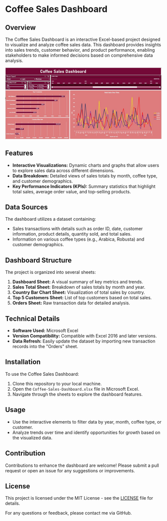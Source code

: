 # Coffee Sales Dashboard

## Overview
The Coffee Sales Dashboard is an interactive Excel-based project designed to visualize and analyze coffee sales data. This dashboard provides insights into sales trends, customer behavior, and product performance, enabling stakeholders to make informed decisions based on comprehensive data analysis.

![Coffee Sales Dashboard](https://github.com/ontu001/Coffee-Sales-Project-Excel/blob/main/Dashboard/Dashboard.JPG)

## Features
- **Interactive Visualizations:** Dynamic charts and graphs that allow users to explore sales data across different dimensions.
- **Data Breakdown:** Detailed views of sales totals by month, coffee type, and customer demographics.
- **Key Performance Indicators (KPIs):** Summary statistics that highlight total sales, average order value, and top-selling products.

## Data Sources
The dashboard utilizes a dataset containing:
- Sales transactions with details such as order ID, date, customer information, product details, quantity sold, and total sales.
- Information on various coffee types (e.g., Arabica, Robusta) and customer demographics.

## Dashboard Structure
The project is organized into several sheets:
1. **Dashboard Sheet:** A visual summary of key metrics and trends.
2. **Sales Total Sheet:** Breakdown of sales totals by month and year.
3. **Country Bar Chart Sheet:** Visualization of total sales by country.
4. **Top 5 Customers Sheet:** List of top customers based on total sales.
5. **Orders Sheet:** Raw transaction data for detailed analysis.

## Technical Details
- **Software Used:** Microsoft Excel
- **Version Compatibility:** Compatible with Excel 2016 and later versions.
- **Data Refresh:** Easily update the dataset by importing new transaction records into the "Orders" sheet.

## Installation
To use the Coffee Sales Dashboard:
1. Clone this repository to your local machine.
2. Open the `Coffee-Sales-Dashboard.xlsx` file in Microsoft Excel.
3. Navigate through the sheets to explore the dashboard features.

## Usage
- Use the interactive elements to filter data by year, month, coffee type, or customer.
- Analyze trends over time and identify opportunities for growth based on the visualized data.

## Contribution
Contributions to enhance the dashboard are welcome! Please submit a pull request or open an issue for any suggestions or improvements.

## License
This project is licensed under the MIT License - see the [LICENSE](LICENSE) file for details.

For any questions or feedback, please contact me via GitHub.
